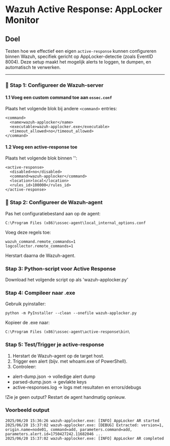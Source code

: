 # Wazuh Active Response: AppLocker Monitor

## Doel

Testen hoe we effectief een eigen `active-response` kunnen configureren binnen Wazuh, specifiek gericht op AppLocker-detectie (zoals EventID 8004). Deze setup maakt het mogelijk alerts te loggen, te dumpen, en automatisch te verwerken.

---

### 🧱 Stap 1: Configureer de Wazuh-server

#### 1.1 Voeg een custom command toe aan `ossec.conf`

Plaats het volgende blok bij andere `<command>` entries:

```
<command>
  <name>wazuh-applocker</name>
  <executable>wazuh-applocker.exe</executable>
  <timeout_allowed>no</timeout_allowed>
</command>
```

#### 1.2 Voeg een active-response toe

Plaats het volgende blok binnen '<active-response>':

```
<active-response>
  <disabled>no</disabled>
  <command>wazuh-applocker</command>
  <location>local</location>
  <rules_id>100000</rules_id>
</active-response>
```

### 🧩 Stap 2: Configureer de Wazuh-agent

Pas het configuratiebestand aan op de agent:

```
C:\Program Files (x86)\ossec-agent\local_internal_options.conf
```

Voeg deze regels toe:
```
wazuh_command.remote_commands=1
logcollector.remote_commands=1
```

Herstart daarna de Wazuh-agent.

### Stap 3: Python-script voor Active Response

Download het volgende script op als 'wazuh-applocker.py'

### Stap 4: Compileer naar .exe

Gebruik pyinstaller:
```
python -m PyInstaller --clean --onefile wazuh-applocker.py
```
Kopieer de .exe naar:
```
C:\Program Files (x86)\ossec-agent\active-response\bin\
```

### Stap 5: Test/Trigger je active-response

1. Herstart de Wazuh-agent op de target host.
2. Trigger een alert (bijv. met whoami.exe of PowerShell).
3. Controleer:
- alert-dump.json → volledige alert dump
- parsed-dump.json → gevlakte keys
- active-responses.log → logs met resultaten en errors/debugs

!Zie je geen output? Restart de agent handmatig opnieuw.

### Voorbeeld output
```
2025/06/20 15:36:26 wazuh-applocker.exe: [INFO] AppLocker AR started  
2025/06/20 15:37:02 wazuh-applocker.exe: [DEBUG] Extracted: version=1, origin.name=node01, command=add, parameters.command=add, parameters.alert.id=1750427242.11682046 ...
2025/06/20 15:37:02 wazuh-applocker.exe: [INFO] AppLocker AR completed
```
